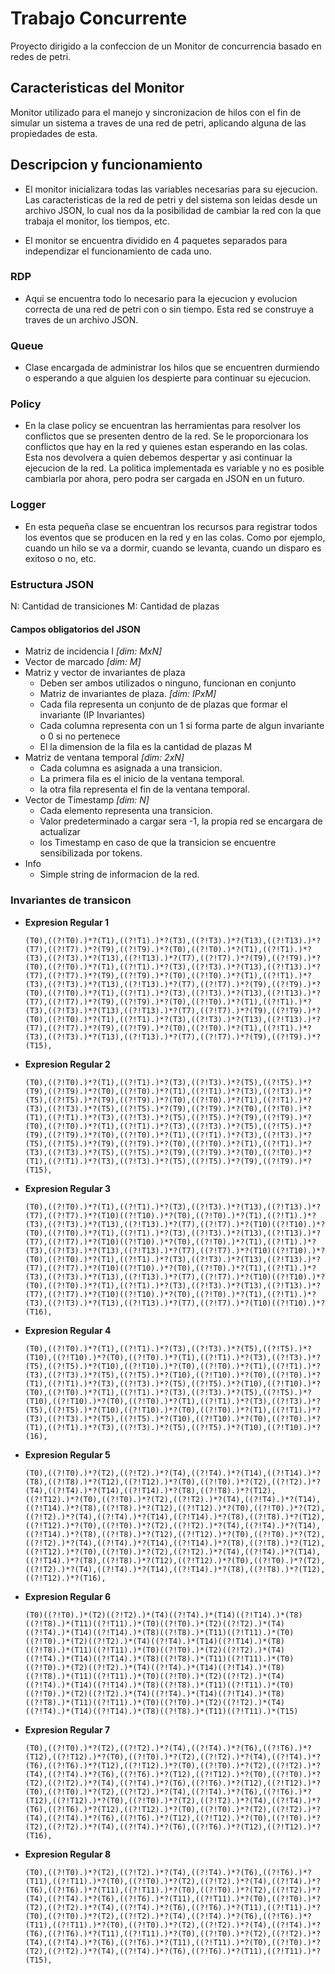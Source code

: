 # Trabajo Concurrente

Proyecto dirigido a la confeccion de un Monitor de concurrencia basado en redes de petri.

## Caracteristicas del Monitor

Monitor utilizado para el manejo y sincronizacion de hilos con el fin de simular un sistema a traves de una red de petri, aplicando alguna de las propiedades de esta.

## Descripcion y funcionamiento

- El monitor inicializara todas las variables necesarias para su ejecucion. Las caracteristicas de la red
de petri y del sistema son leidas desde un archivo JSON, lo cual nos da la posibilidad de cambiar la red con la que trabaja el monitor,
los tiempos, etc.

- El monitor se encuentra dividido en 4 paquetes separados para independizar el funcionamiento de cada uno.

### RDP

- Aqui se encuentra todo lo necesario para la ejecucion y evolucion correcta de una red de petri con o sin tiempo. Esta red se
construye a traves de un archivo JSON.

### Queue

- Clase encargada de administrar los hilos que se encuentren durmiendo o esperando a que alguien los despierte para continuar
su ejecucion.

### Policy

- En la clase policy se encuentran las herramientas para resolver los conflictos que se presenten dentro de la red. Se le proporcionara
los conflictos que hay en la red y quienes estan esperando en las colas. Esta nos devolvera a quien debemos despertar y asi continuar
la ejecucion de la red. La politica implementada es variable y no es posible cambiarla por ahora, pero podra ser cargada en JSON en un futuro.

### Logger

- En esta pequeña clase se encuentran los recursos para registrar todos los eventos que se producen en la red y en las colas.
Como por ejemplo, cuando un hilo se va a dormir, cuando se levanta, cuando un disparo es exitoso o no, etc.

### Estructura JSON

N: Cantidad de transiciones
M: Cantidad de plazas

#### Campos obligatorios del JSON

- Matriz de incidencia I *[dim: MxN]*
- Vector de marcado *[dim: M]*
- Matriz y vector de invariantes de plaza
  - Deben ser ambos utilizados o ninguno, funcionan en conjunto
  - Matriz de invariantes de plaza. *[dim: IPxM]*
  - Cada fila representa un conjunto de de plazas que formar el invariante (IP Invariantes)
  - Cada columna representa con un 1 si forma parte de algun invariante o 0 si no pertenece
  - El la dimension de la fila es la cantidad de plazas M
- Matriz de ventana temporal *[dim: 2xN]*
  - Cada columna es asignada a una transicion.
  - La primera fila es el inicio de la ventana temporal.
  - la otra fila representa el fin de la ventana temporal.
- Vector de Timestamp *[dim: N]*
  - Cada elemento representa una transicion.
  - Valor predeterminado a cargar sera -1, la propia red se encargara de actualizar
  - los Timestamp en caso de que la transicion se encuentre sensibilizada por tokens.
- Info
  - Simple string de informacion de la red.

### Invariantes de transicon

- **Expresion Regular 1**

      (T0),((?!T0).)*?(T1),((?!T1).)*?(T3),((?!T3).)*?(T13),((?!T13).)*?(T7),((?!T7).)*?(T9),((?!T9).)*?(T0),((?!T0).)*?(T1),((?!T1).)*?(T3),((?!T3).)*?(T13),((?!T13).)*?(T7),((?!T7).)*?(T9),((?!T9).)*?(T0),((?!T0).)*?(T1),((?!T1).)*?(T3),((?!T3).)*?(T13),((?!T13).)*?(T7),((?!T7).)*?(T9),((?!T9).)*?(T0),((?!T0).)*?(T1),((?!T1).)*?(T3),((?!T3).)*?(T13),((?!T13).)*?(T7),((?!T7).)*?(T9),((?!T9).)*?(T0),((?!T0).)*?(T1),((?!T1).)*?(T3),((?!T3).)*?(T13),((?!T13).)*?(T7),((?!T7).)*?(T9),((?!T9).)*?(T0),((?!T0).)*?(T1),((?!T1).)*?(T3),((?!T3).)*?(T13),((?!T13).)*?(T7),((?!T7).)*?(T9),((?!T9).)*?(T0),((?!T0).)*?(T1),((?!T1).)*?(T3),((?!T3).)*?(T13),((?!T13).)*?(T7),((?!T7).)*?(T9),((?!T9).)*?(T0),((?!T0).)*?(T1),((?!T1).)*?(T3),((?!T3).)*?(T13),((?!T13).)*?(T7),((?!T7).)*?(T9),((?!T9).)*?(T15),

- **Expresion Regular 2**

      (T0),((?!T0).)*?(T1),((?!T1).)*?(T3),((?!T3).)*?(T5),((?!T5).)*?(T9),((?!T9).)*?(T0),((?!T0).)*?(T1),((?!T1).)*?(T3),((?!T3).)*?(T5),((?!T5).)*?(T9),((?!T9).)*?(T0),((?!T0).)*?(T1),((?!T1).)*?(T3),((?!T3).)*?(T5),((?!T5).)*?(T9),((?!T9).)*?(T0),((?!T0).)*?(T1),((?!T1).)*?(T3),((?!T3).)*?(T5),((?!T5).)*?(T9),((?!T9).)*?(T0),((?!T0).)*?(T1),((?!T1).)*?(T3),((?!T3).)*?(T5),((?!T5).)*?(T9),((?!T9).)*?(T0),((?!T0).)*?(T1),((?!T1).)*?(T3),((?!T3).)*?(T5),((?!T5).)*?(T9),((?!T9).)*?(T0),((?!T0).)*?(T1),((?!T1).)*?(T3),((?!T3).)*?(T5),((?!T5).)*?(T9),((?!T9).)*?(T0),((?!T0).)*?(T1),((?!T1).)*?(T3),((?!T3).)*?(T5),((?!T5).)*?(T9),((?!T9).)*?(T15),

- **Expresion Regular 3**

      (T0),((?!T0).)*?(T1),((?!T1).)*?(T3),((?!T3).)*?(T13),((?!T13).)*?(T7),((?!T7).)*?(T10)((?!T10).)*?(T0),((?!T0).)*?(T1),((?!T1).)*?(T3),((?!T3).)*?(T13),((?!T13).)*?(T7),((?!T7).)*?(T10)((?!T10).)*?(T0),((?!T0).)*?(T1),((?!T1).)*?(T3),((?!T3).)*?(T13),((?!T13).)*?(T7),((?!T7).)*?(T10)((?!T10).)*?(T0),((?!T0).)*?(T1),((?!T1).)*?(T3),((?!T3).)*?(T13),((?!T13).)*?(T7),((?!T7).)*?(T10)((?!T10).)*?(T0),((?!T0).)*?(T1),((?!T1).)*?(T3),((?!T3).)*?(T13),((?!T13).)*?(T7),((?!T7).)*?(T10)((?!T10).)*?(T0),((?!T0).)*?(T1),((?!T1).)*?(T3),((?!T3).)*?(T13),((?!T13).)*?(T7),((?!T7).)*?(T10)((?!T10).)*?(T0),((?!T0).)*?(T1),((?!T1).)*?(T3),((?!T3).)*?(T13),((?!T13).)*?(T7),((?!T7).)*?(T10)((?!T10).)*?(T0),((?!T0).)*?(T1),((?!T1).)*?(T3),((?!T3).)*?(T13),((?!T13).)*?(T7),((?!T7).)*?(T10)((?!T10).)*?(T16),

- **Expresion Regular 4**

      (T0),((?!T0).)*?(T1),((?!T1).)*?(T3),((?!T3).)*?(T5),((?!T5).)*?(T10),((?!T10).)*?(T0),((?!T0).)*?(T1),((?!T1).)*?(T3),((?!T3).)*?(T5),((?!T5).)*?(T10),((?!T10).)*?(T0),((?!T0).)*?(T1),((?!T1).)*?(T3),((?!T3).)*?(T5),((?!T5).)*?(T10),((?!T10).)*?(T0),((?!T0).)*?(T1),((?!T1).)*?(T3),((?!T3).)*?(T5),((?!T5).)*?(T10),((?!T10).)*?(T0),((?!T0).)*?(T1),((?!T1).)*?(T3),((?!T3).)*?(T5),((?!T5).)*?(T10),((?!T10).)*?(T0),((?!T0).)*?(T1),((?!T1).)*?(T3),((?!T3).)*?(T5),((?!T5).)*?(T10),((?!T10).)*?(T0),((?!T0).)*?(T1),((?!T1).)*?(T3),((?!T3).)*?(T5),((?!T5).)*?(T10),((?!T10).)*?(T0),((?!T0).)*?(T1),((?!T1).)*?(T3),((?!T3).)*?(T5),((?!T5).)*?(T10),((?!T10).)*?(16),

- **Expresion Regular 5**

      (T0),((?!T0).)*?(T2),((?!T2).)*?(T4),((?!T4).)*?(T14),((?!T14).)*?(T8),((?!T8).)*?(T12),((?!T12).)*?(T0),((?!T0).)*?(T2),((?!T2).)*?(T4),((?!T4).)*?(T14),((?!T14).)*?(T8),((?!T8).)*?(T12),((?!T12).)*?(T0),((?!T0).)*?(T2),((?!T2).)*?(T4),((?!T4).)*?(T14),((?!T14).)*?(T8),((?!T8).)*?(T12),((?!T12).)*?(T0),((?!T0).)*?(T2),((?!T2).)*?(T4),((?!T4).)*?(T14),((?!T14).)*?(T8),((?!T8).)*?(T12),((?!T12).)*?(T0),((?!T0).)*?(T2),((?!T2).)*?(T4),((?!T4).)*?(T14),((?!T14).)*?(T8),((?!T8).)*?(T12),((?!T12).)*?(T0),((?!T0).)*?(T2),((?!T2).)*?(T4),((?!T4).)*?(T14),((?!T14).)*?(T8),((?!T8).)*?(T12),((?!T12).)*?(T0),((?!T0).)*?(T2),((?!T2).)*?(T4),((?!T4).)*?(T14),((?!T14).)*?(T8),((?!T8).)*?(T12),((?!T12).)*?(T0),((?!T0).)*?(T2),((?!T2).)*?(T4),((?!T4).)*?(T14),((?!T14).)*?(T8),((?!T8).)*?(T12),((?!T12).)*?(T16),

- **Expresion Regular 6**

      (T0)((?!T0).)*(T2)((?!T2).)*(T4)((?!T4).)*(T14)((?!T14).)*(T8)((?!T8).)*(T11)((?!T11).)*(T0)((?!T0).)*(T2)((?!T2).)*(T4)((?!T4).)*(T14)((?!T14).)*(T8)((?!T8).)*(T11)((?!T11).)*(T0)((?!T0).)*(T2)((?!T2).)*(T4)((?!T4).)*(T14)((?!T14).)*(T8)((?!T8).)*(T11)((?!T11).)*(T0)((?!T0).)*(T2)((?!T2).)*(T4)((?!T4).)*(T14)((?!T14).)*(T8)((?!T8).)*(T11)((?!T11).)*(T0)((?!T0).)*(T2)((?!T2).)*(T4)((?!T4).)*(T14)((?!T14).)*(T8)((?!T8).)*(T11)((?!T11).)*(T0)((?!T0).)*(T2)((?!T2).)*(T4)((?!T4).)*(T14)((?!T14).)*(T8)((?!T8).)*(T11)((?!T11).)*(T0)((?!T0).)*(T2)((?!T2).)*(T4)((?!T4).)*(T14)((?!T14).)*(T8)((?!T8).)*(T11)((?!T11).)*(T0)((?!T0).)*(T2)((?!T2).)*(T4)((?!T4).)*(T14)((?!T14).)*(T8)((?!T8).)*(T11)((?!T11).)*(T15)

- **Expresion Regular 7**

      (T0),((?!T0).)*?(T2),((?!T2).)*?(T4),((?!T4).)*?(T6),((?!T6).)*?(T12),((?!T12).)*?(T0),((?!T0).)*?(T2),((?!T2).)*?(T4),((?!T4).)*?(T6),((?!T6).)*?(T12),((?!T12).)*?(T0),((?!T0).)*?(T2),((?!T2).)*?(T4),((?!T4).)*?(T6),((?!T6).)*?(T12),((?!T12).)*?(T0),((?!T0).)*?(T2),((?!T2).)*?(T4),((?!T4).)*?(T6),((?!T6).)*?(T12),((?!T12).)*?(T0),((?!T0).)*?(T2),((?!T2).)*?(T4),((?!T4).)*?(T6),((?!T6).)*?(T12),((?!T12).)*?(T0),((?!T0).)*?(T2),((?!T2).)*?(T4),((?!T4).)*?(T6),((?!T6).)*?(T12),((?!T12).)*?(T0),((?!T0).)*?(T2),((?!T2).)*?(T4),((?!T4).)*?(T6),((?!T6).)*?(T12),((?!T12).)*?(T0),((?!T0).)*?(T2),((?!T2).)*?(T4),((?!T4).)*?(T6),((?!T6).)*?(T12),((?!T12).)*?(T16),

- **Expresion Regular 8**

      (T0),((?!T0).)*?(T2),((?!T2).)*?(T4),((?!T4).)*?(T6),((?!T6).)*?(T11),((?!T11).)*?(T0),((?!T0).)*?(T2),((?!T2).)*?(T4),((?!T4).)*?(T6),((?!T6).)*?(T11),((?!T11).)*?(T0),((?!T0).)*?(T2),((?!T2).)*?(T4),((?!T4).)*?(T6),((?!T6).)*?(T11),((?!T11).)*?(T0),((?!T0).)*?(T2),((?!T2).)*?(T4),((?!T4).)*?(T6),((?!T6).)*?(T11),((?!T11).)*?(T0),((?!T0).)*?(T2),((?!T2).)*?(T4),((?!T4).)*?(T6),((?!T6).)*?(T11),((?!T11).)*?(T0),((?!T0).)*?(T2),((?!T2).)*?(T4),((?!T4).)*?(T6),((?!T6).)*?(T11),((?!T11).)*?(T0),((?!T0).)*?(T2),((?!T2).)*?(T4),((?!T4).)*?(T6),((?!T6).)*?(T11),((?!T11).)*?(T0),((?!T0).)*?(T2),((?!T2).)*?(T4),((?!T4).)*?(T6),((?!T6).)*?(T11),((?!T11).)*?(T15),